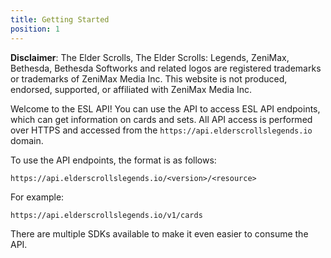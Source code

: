 ```yaml
---
title: Getting Started
position: 1
---
```


**Disclaimer**: The Elder Scrolls, The Elder Scrolls: Legends, ZeniMax, Bethesda, Bethesda Softworks and related logos are registered trademarks or trademarks of ZeniMax Media Inc. This website is not produced, endorsed, supported, or affiliated with ZeniMax Media Inc.

Welcome to the ESL API! You can use the API to access ESL API endpoints, which can get information on cards and sets. All API access is performed over HTTPS and accessed from the `https://api.elderscrollslegends.io` domain.

To use the API endpoints, the format is as follows:

`https://api.elderscrollslegends.io/<version>/<resource>`

For example:

`https://api.elderscrollslegends.io/v1/cards`

There are multiple SDKs available to make it even easier to consume the API.